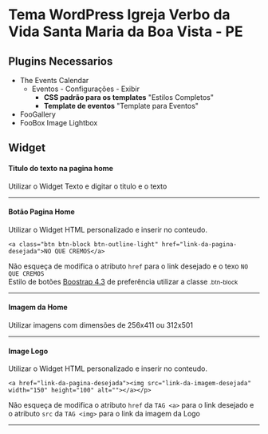 <h1>Tema WordPress Igreja Verbo da Vida Santa Maria da Boa Vista - PE</h1>

<h2>Plugins Necessarios</h2>
<ul>
	<li>The Events Calendar 
		<ul>
			<li> Eventos  - Configurações - Exibir
				<ul>
					<li><b>CSS padrão para os templates</b> "Estilos Completos"</li>
					<li><b>Template de eventos</b> "Template para Eventos"</li>
				</ul>
			</li>
		</ul>
	</li>
	<li>FooGallery</li>
	<li>FooBox Image Lightbox</li>
</ul>

<h2>Widget</h2>

<h4>Titulo do texto na pagina home</h4>
<p>Utilizar o Widget Texto e digitar o titulo e o texto</p>
<hr>

<h4>Botão Pagina Home</h4>
<p>
Utilizar o Widget HTML personalizado e inserir no conteudo.

```<a class="btn btn-block btn-outline-light" href="link-da-pagina-desejada">NO QUE CREMOS</a>```


Não esqueça de modifica o atributo ``` href ``` para o link desejado e o texo ```NO QUE CREMOS``` <br> 
Estilo de botões <a href="https://getbootstrap.com/docs/4.3/components/buttons/">Boostrap 4.3</a> de preferência utilizar a classe <small>.btn-block</small>
	
</p>
<hr>

<h4>Imagem da Home</h4>
<p>Utilizar imagens com dimensões de 256x411 ou 312x501</p>
<hr>
<h4>Image Logo</h4>
<p>
Utilizar o Widget HTML personalizado e inserir no conteudo.

```
<a href="link-da-pagina-desejada"><img src="link-da-imagem-desejada" width="150" height="100" alt=""></a></p>
```

Não esqueça de modifica o atributo ```href``` da ```TAG <a>``` para o link desejado e o atributo ``` src ``` da ``` TAG <img> ``` para o link da imagem da Logo <br>

<hr>